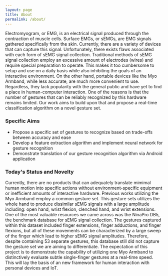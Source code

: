```yaml
---
layout: page
title: About
permalink: /about/
---
```


<html>
  <body>
    <p>Electromyogram, or EMG, is an electrical signal produced through the contraction of muscle cells. Surface EMGs, or sEMGs, are EMG signals gathered specifically from the skin. Currently, there are a variety of devices that can capture this signal. Unfortunately, there exists flaws associated with each form of sEMG signal collection. Traditional methods of sEMG signal collection employ an excessive amount of electrodes (wires) and require special preparation to operate. This makes it too cumbersome to setup and use on a daily basis while also inhibiting the goals of an interactive environment. On the other hand, portable devices like the Myo Armband, while less accurate, are much more convenient to use. Regardless, they lack popularity with the general public and have yet to find a place in human-computer interaction. One of the reasons is that the number of gestures that can be reliably recognized by this hardware remains limited. Our work aims to build upon that and propose a real-time classification algorithm on a novel gesture set.</p>
      <h3>Specific Aims</h3>
      <p><ul>
        <li>Propose a specific set of gestures to recognize based on trade-offs between accuracy and ease</li>
        <li>Develop a feature extraction algorithm and implement neural network for gesture recognition</li>
        <li>Demonstrate translation of our gesture recognition algorithm via Android application</li>
      </ul></p>
      <h3>Today's Status and Novelty</h3>
      <p>Currently, there are no products that can adequately translate mimimal human motion into specific actions without environment-specific equipment or inefficient amounts of interactive hardware. Previous works utilizing the Myo Armband employ a common gesture set. This gesture sets utilizes the whole hand to produce dissimilar sEMG signals with a large amplitude including: open hand, wrist flexion, clenched hand, and wrist extensions. One of the most valuable resources we came across was the NinaPro DB5, the benchmark database for sEMG signal collection. The gestures captured within this dataset included finger extensions, finger adductions, and finger flexions, but all of these movements can be characterized by a large sweep of the finger which lead to higher sEMG signal amplitudes. Therefore, despite containing 53 separate gestures, this database still did not capture the gesture set we are aiming to differentiate. The expectation of this project is to demonstrate the capability of utilizing one Myo Armband to distinctively evaluate subtle single-finger gestures at a real-time speed. This will lay the basis of an new framework for human interaction with personal devices and IoT. </p>
      <!--<center><figure>
          <img class = "size" src="https://cnet1.cbsistatic.com/img/00XQEmFzx7Xio51Kw8V0E4zo_oE=/2017/11/21/b97d2dc7-e471-47b8-a2e0-9091b2d26bcd/fl-tapkeyboard-cnetstill.jpg" style="max-width:50%;">
          <center><figcaption>The Tap Strap translates the change in accelerometer readings to user input</figcaption></center>
        </figure></center>-->
  </body>
</html>
